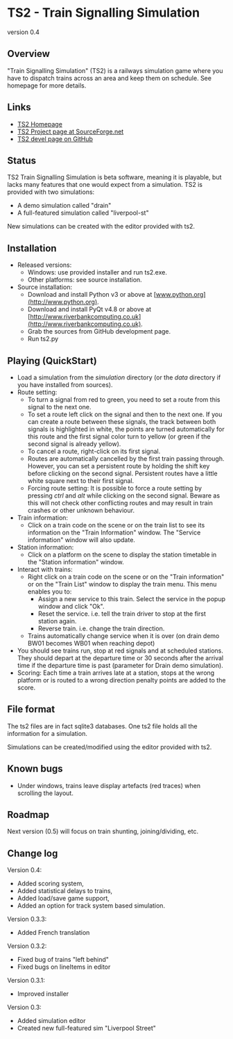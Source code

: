# TS2 - Train Signalling Simulation
version 0.4

## Overview
"Train Signalling Simulation" (TS2) is a railways simulation game where you have to dispatch trains across an area and keep them on schedule. See homepage for more details.

## Links
* [TS2 Homepage](http://ts2.sf.net)
* [TS2 Project page at SourceForge.net](http://sourceforge.net/projects/ts2/)
* [TS2 devel page on GitHub](https://gihub.com/npiganeau/ts2)

## Status
TS2 Train Signalling Simulation is beta software, meaning it is playable, but lacks many features that one would expect from a simulation.
TS2 is provided with two simulations:
* A demo simulation called "drain"
* A full-featured simulation called "liverpool-st"

New simulations can be created with the editor provided with ts2.

## Installation
* Released versions:
    - Windows: use provided installer and run ts2.exe.
    - Other platforms: see source installation.
* Source installation:
    - Download and install Python v3 or above at [www.python.org](http://www.python.org).
    - Download and install PyQt v4.8 or above at [http://www.riverbankcomputing.co.uk](http://www.riverbankcomputing.co.uk).
    - Grab the sources from GitHub development page.
    - Run ts2.py

## Playing (QuickStart)
* Load a simulation from the _simulation_ directory (or the _data_ directory if you have installed from sources).
* Route setting:
    - To turn a signal from red to green, you need to set a route from this signal to the next one.
    - To set a route left click on the signal and then to the next one. If you can create a route
        between these signals, the track between both signals is highlighted in white, the points are
        turned automatically for this route and the first signal color turn to yellow (or green if
        the second signal is already yellow).
    - To cancel a route, right-click on its first signal.
    - Routes are automatically cancelled by the first train passing through. However, you can set a
        persistent route by holding the shift key before clicking on the second signal. Persistent
        routes have a little white square next to their first signal.
    - Forcing route setting: It is possible to force a route setting by pressing _ctrl_ and _alt_ while
        clicking on the second signal. Beware as this will not check other conflicting routes and may result
        in train crashes or other unknown behaviour.
* Train information:
    - Click on a train code on the scene or on the train list to see its information on the
        "Train Information" window. The "Service information" window will also update.
* Station information:
    - Click on a platform on the scene to display the station timetable in the "Station information"
        window.
* Interact with trains:
    - Right click on a train code on the scene or on the "Train information" or on the "Train List"
    window to display the train menu. This menu enables you to:
        + Assign a new service to this train. Select the service in the popup window and click "Ok".
        + Reset the service. i.e. tell the train driver to stop at the first station again.
        + Reverse train. i.e. change the train direction.
    - Trains automatically change service when it is over (on drain demo BW01 becomes WB01 when reaching
    depot)
* You should see trains run, stop at red signals and at scheduled stations. They should depart at the
    departure time or 30 seconds after the arrival time if the departure time is past (parameter for Drain
    demo simulation).
* Scoring:
    Each time a train arrives late at a station, stops at the wrong platform or is routed to a wrong direction
    penalty points are added to the score.

## File format
The ts2 files are in fact sqlite3 databases.
One ts2 file holds all the information for a simulation.

Simulations can be created/modified using the editor provided with ts2.

## Known bugs
- Under windows, trains leave display artefacts (red traces) when scrolling the layout.

## Roadmap
Next version (0.5) will focus on train shunting, joining/dividing, etc.

## Change log
Version 0.4:
- Added scoring system,
- Added statistical delays to trains,
- Added load/save game support,
- Added an option for track system based simulation.

Version 0.3.3:
- Added French translation

Version 0.3.2:
- Fixed bug of trains "left behind"
- Fixed bugs on lineItems in editor

Version 0.3.1:
- Improved installer

Version 0.3:
- Added simulation editor
- Created new full-featured sim "Liverpool Street"

